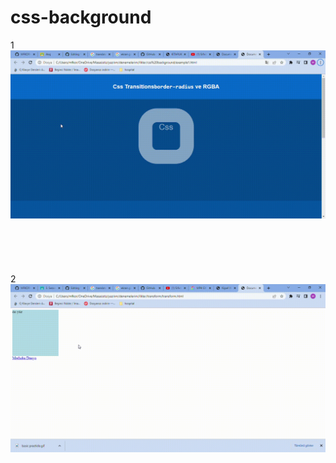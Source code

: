 # css-background

1
<img src="https://github.com/MFKORKMAZ42/css-background/blob/master/css-transition.gif"/>
<br/>
<br/>
<br/>
<br/>
<br/><br/>
2
<img src= "https://github.com/MFKORKMAZ42/css-background/blob/master/transform.gif"/>
